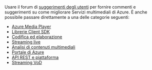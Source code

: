 Usare il forum di [suggerimenti degli utenti](http://go.microsoft.com/fwlink/?linkid=698785&clcid=0x409) per fornire commenti e suggerimenti su come migliorare Servizi multimediali di Azure. È anche possibile passare direttamente a una delle categorie seguenti: 

* [Azure Media Player](https://feedback.azure.com/forums/169396-media-services/category/109320-azure-media-player/)
* [Librerie Client SDK](https://feedback.azure.com/forums/169396-media-services/category/144435-client-sdks/)
* [Codifica ed elaborazione](https://feedback.azure.com/forums/169396-media-services/category/144411-encoding-and-processing/)
* [Streaming live](https://feedback.azure.com/forums/169396-media-services/category/144414-live-streaming/)
* [Analisi di contenuti multimediali](https://feedback.azure.com/forums/169396-media-services/category/146181-media-analytics)
* [Portale di Azure](https://feedback.azure.com/forums/169396-media-services/category/144432-portal/)
* [API REST e piattaforma](https://feedback.azure.com/forums/169396-media-services/category/144423-rest-api-and-platform/)
* [Streaming VoD](https://feedback.azure.com/forums/169396-media-services/category/144429-vod-streaming/)



<!--HONumber=Jan17_HO1-->


